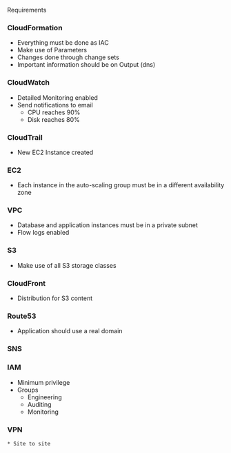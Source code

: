 Requirements

### CloudFormation
* Everything must be done as IAC
* Make use of Parameters
* Changes done through change sets
* Important information should be on Output (dns)

### CloudWatch
* Detailed Monitoring enabled
* Send notifications to email
    * CPU reaches 90%
    * Disk reaches 80%

### CloudTrail
* New EC2 Instance created

### EC2
* Each instance in the auto-scaling group must be in a different availability zone

### VPC
* Database and application instances must be in a private subnet
* Flow logs enabled

### S3
* Make use of all S3 storage classes  

### CloudFront 
* Distribution for S3 content

### Route53
* Application should use a real domain

### SNS

### IAM
* Minimum privilege
* Groups
    * Engineering
    * Auditing
    * Monitoring

### VPN
    * Site to site